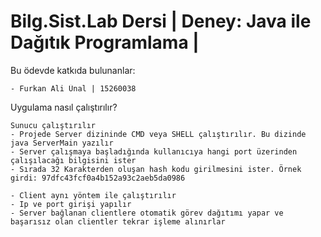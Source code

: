 # Bilg.Sist.Lab Dersi | Deney: Java ile Dağıtık Programlama |

Bu ödevde katkıda bulunanlar:
    
    - Furkan Ali Ünal | 15260038

Uygulama nasıl çalıştırılır?
    
    Sunucu çalıştırılır
    - Projede Server dizininde CMD veya SHELL çalıştırılır. Bu dizinde java ServerMain yazılır
    - Server çalışmaya başladığında kullanıcıya hangi port üzerinden çalışılacağı bilgisini ister
    - Sırada 32 Karakterden oluşan hash kodu girilmesini ister. Örnek girdi: 97dfc43fcf0a4b152a93c2aeb5da0986

    - Client aynı yöntem ile çalıştırılır
    - Ip ve port girişi yapılır
    - Server bağlanan clientlere otomatik görev dağıtımı yapar ve başarısız olan clientler tekrar işleme alınırlar
